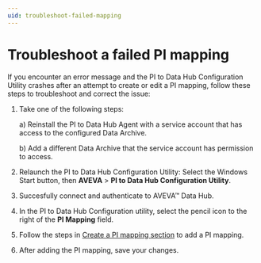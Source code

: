 ```yaml
---
uid: troubleshoot-failed-mapping
---
```


# Troubleshoot a failed PI mapping

If you encounter an error message and the PI to Data Hub Configuration Utility crashes after an attempt to create or edit a PI mapping, follow these steps to troubleshoot and correct the issue:

1. Take one of the following steps:
 
    a) Reinstall the PI to Data Hub Agent with a service account that has access to the configured Data Archive.

    b) Add a different Data Archive that the service account has permission to access.

1. Relaunch the PI to Data Hub Configuration Utility: Select the Windows Start button, then **AVEVA** > **PI to Data Hub Configuration Utility**.

1. Succesfully connect and authenticate to AVEVA&trade; Data Hub.

1. In the PI to Data Hub Configuration utility, select the pencil icon to the right of the **PI Mapping** field.

1. Follow the steps in [Create a PI mapping section](#pi-to-ocs-utility) to add a PI mapping.

1. After adding the PI mapping, save your changes. 
